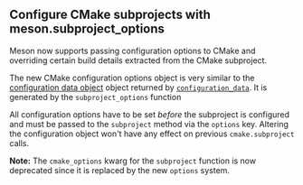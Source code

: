 ## Configure CMake subprojects with meson.subproject_options

Meson now supports passing configuration options to CMake and overriding
certain build details extracted from the CMake subproject.

The new CMake configuration options object is very similar to the
[configuration data object](Reference-manual.md#configuration-data-object) object
returned by [`configuration_data`](Reference-manual.md#configuration_data). It
is generated by the `subproject_options` function

All configuration options have to be set *before* the subproject is configured
and must be passed to the `subproject` method via the `options` key. Altering
the configuration object won't have any effect on previous `cmake.subproject`
calls.

**Note:** The `cmake_options` kwarg for the `subproject` function is now
deprecated since it is replaced by the new `options` system.
